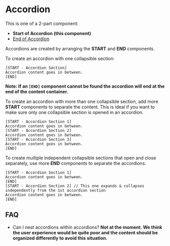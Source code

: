 # Accordion

This is one of a 2-part component:

* **Start of Accordion (this component)**
* [End of Accordion](https://github.com/Fliplet/fliplet-widget-accordion-end)

Accordions are created by arranging the **START** and **END** components.

To create an accordion with one collapsible section:

```
[START - Accordion Section]
Accordion content goes in between.
[END]
```

**Note: If an `[END]` component cannot be found the accordion will end at the end of the content container.**

To create an accordion with more than one collapsible section, add more **START** components to separate the content. This is ideal if you want to make sure only one collapsible section is opened in an accordion.

```
[START - Accordion Section 1]
Accordion content goes in between.
[START - Accordion Section 2]
Accordion content goes in between.
[START - Accordion Section 3]
Accordion content goes in between.
[END]
```

To create multiple independent collapsible sections that open and close separately, use more **END** components to separate the accordions.

```
[START - Accordion Section 1]
Accordion content goes in between.
[END]
[START - Accordion Section 2] // This one expands & collapses independently from the 1st accordion section
Accordion content goes in between.
[END]
```

## FAQ

* Can I nest accordions within accordions? **Not at the moment. We think the user experience would be quite poor and the content should be organized differently to avoid this situation.**